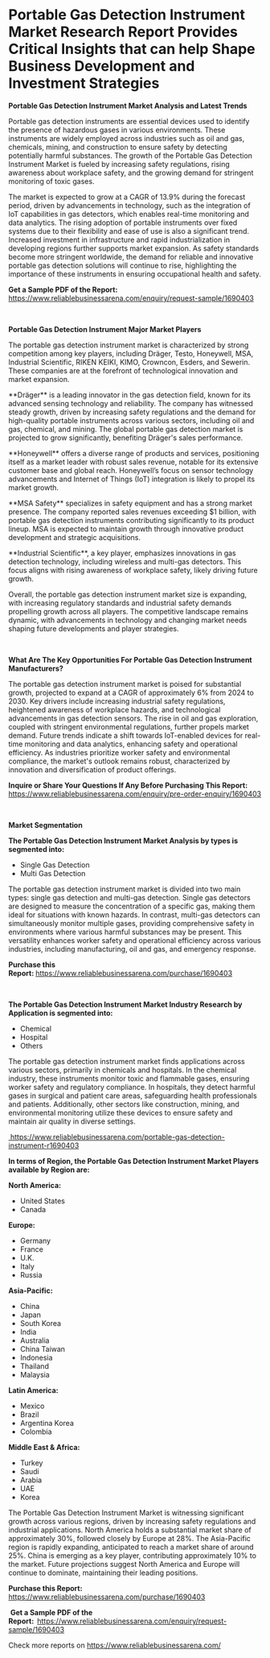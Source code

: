 <p><h1>Portable Gas Detection Instrument Market Research Report Provides Critical Insights that can help Shape Business Development and Investment Strategies</h1></p><p><strong>Portable Gas Detection Instrument Market Analysis and Latest Trends</strong></p>
<p><p>Portable gas detection instruments are essential devices used to identify the presence of hazardous gases in various environments. These instruments are widely employed across industries such as oil and gas, chemicals, mining, and construction to ensure safety by detecting potentially harmful substances. The growth of the Portable Gas Detection Instrument Market is fueled by increasing safety regulations, rising awareness about workplace safety, and the growing demand for stringent monitoring of toxic gases.</p><p>The market is expected to grow at a CAGR of 13.9% during the forecast period, driven by advancements in technology, such as the integration of IoT capabilities in gas detectors, which enables real-time monitoring and data analytics. The rising adoption of portable instruments over fixed systems due to their flexibility and ease of use is also a significant trend. Increased investment in infrastructure and rapid industrialization in developing regions further supports market expansion. As safety standards become more stringent worldwide, the demand for reliable and innovative portable gas detection solutions will continue to rise, highlighting the importance of these instruments in ensuring occupational health and safety.</p></p>
<p><strong>Get a Sample PDF of the Report:&nbsp;</strong> <a href="https://www.reliablebusinessarena.com/enquiry/request-sample/1690403?utm_campaign=3170&utm_medium=2&utm_source=Github&utm_content=ia&utm_term=26032025&utm_id=portable-gas-detection-instrument">https://www.reliablebusinessarena.com/enquiry/request-sample/1690403</a></p>
<p>&nbsp;</p>
<p><strong>Portable Gas Detection Instrument Major Market Players</strong></p>
<p><p>The portable gas detection instrument market is characterized by strong competition among key players, including Dräger, Testo, Honeywell, MSA, Industrial Scientific, RIKEN KEIKI, KIMO, Crowncon, Esders, and Sewerin. These companies are at the forefront of technological innovation and market expansion.</p><p>**Dräger** is a leading innovator in the gas detection field, known for its advanced sensing technology and reliability. The company has witnessed steady growth, driven by increasing safety regulations and the demand for high-quality portable instruments across various sectors, including oil and gas, chemical, and mining. The global portable gas detection market is projected to grow significantly, benefiting Dräger's sales performance.</p><p>**Honeywell** offers a diverse range of products and services, positioning itself as a market leader with robust sales revenue, notable for its extensive customer base and global reach. Honeywell’s focus on sensor technology advancements and Internet of Things (IoT) integration is likely to propel its market growth.</p><p>**MSA Safety** specializes in safety equipment and has a strong market presence. The company reported sales revenues exceeding $1 billion, with portable gas detection instruments contributing significantly to its product lineup. MSA is expected to maintain growth through innovative product development and strategic acquisitions.</p><p>**Industrial Scientific**, a key player, emphasizes innovations in gas detection technology, including wireless and multi-gas detectors. This focus aligns with rising awareness of workplace safety, likely driving future growth.</p><p>Overall, the portable gas detection instrument market size is expanding, with increasing regulatory standards and industrial safety demands propelling growth across all players. The competitive landscape remains dynamic, with advancements in technology and changing market needs shaping future developments and player strategies.</p></p>
<p>&nbsp;</p>
<p><strong>What Are The Key Opportunities For Portable Gas Detection Instrument Manufacturers?</strong></p>
<p><p>The portable gas detection instrument market is poised for substantial growth, projected to expand at a CAGR of approximately 6% from 2024 to 2030. Key drivers include increasing industrial safety regulations, heightened awareness of workplace hazards, and technological advancements in gas detection sensors. The rise in oil and gas exploration, coupled with stringent environmental regulations, further propels market demand. Future trends indicate a shift towards IoT-enabled devices for real-time monitoring and data analytics, enhancing safety and operational efficiency. As industries prioritize worker safety and environmental compliance, the market's outlook remains robust, characterized by innovation and diversification of product offerings.</p></p>
<p><strong>Inquire or Share Your Questions If Any Before Purchasing This Report:</strong> <a href="https://www.reliablebusinessarena.com/enquiry/pre-order-enquiry/1690403?utm_campaign=3170&utm_medium=2&utm_source=Github&utm_content=ia&utm_term=26032025&utm_id=portable-gas-detection-instrument">https://www.reliablebusinessarena.com/enquiry/pre-order-enquiry/1690403</a></p>
<p>&nbsp;</p>
<p><strong>Market Segmentation</strong></p>
<p><strong>The Portable Gas Detection Instrument Market Analysis by types is segmented into:</strong></p>
<p><ul><li>Single Gas Detection</li><li>Multi Gas Detection</li></ul></p>
<p><p>The portable gas detection instrument market is divided into two main types: single gas detection and multi-gas detection. Single gas detectors are designed to measure the concentration of a specific gas, making them ideal for situations with known hazards. In contrast, multi-gas detectors can simultaneously monitor multiple gases, providing comprehensive safety in environments where various harmful substances may be present. This versatility enhances worker safety and operational efficiency across various industries, including manufacturing, oil and gas, and emergency response.</p></p>
<p><strong>Purchase this Report:&nbsp;</strong><a href="https://www.reliablebusinessarena.com/purchase/1690403?utm_campaign=3170&utm_medium=2&utm_source=Github&utm_content=ia&utm_term=26032025&utm_id=portable-gas-detection-instrument">https://www.reliablebusinessarena.com/purchase/1690403</a></p>
<p>&nbsp;</p>
<p><strong>The Portable Gas Detection Instrument Market Industry Research by Application is segmented into:</strong></p>
<p><ul><li>Chemical</li><li>Hospital</li><li>Others</li></ul></p>
<p><p>The portable gas detection instrument market finds applications across various sectors, primarily in chemicals and hospitals. In the chemical industry, these instruments monitor toxic and flammable gases, ensuring worker safety and regulatory compliance. In hospitals, they detect harmful gases in surgical and patient care areas, safeguarding health professionals and patients. Additionally, other sectors like construction, mining, and environmental monitoring utilize these devices to ensure safety and maintain air quality in diverse settings.</p></p>
<p><a href="https://www.reliablebusinessarena.com/portable-gas-detection-instrument-r1690403?utm_campaign=3170&utm_medium=2&utm_source=Github&utm_content=ia&utm_term=26032025&utm_id=portable-gas-detection-instrument">&nbsp;https://www.reliablebusinessarena.com/portable-gas-detection-instrument-r1690403</a></p>
<p><strong>In terms of Region, the Portable Gas Detection Instrument Market Players available by Region are:</strong></p>
<p>
    <p> <strong> North America: </strong>
        <ul>
            <li>United States</li>
            <li>Canada</li>
        </ul>
        </p> 
    <p> <strong> Europe: </strong>
        <ul>
            <li>Germany</li>
            <li>France</li>
            <li>U.K.</li>
            <li>Italy</li>
            <li>Russia</li>
        </ul>
        </p> 
    <p> <strong> Asia-Pacific: </strong>
        <ul>
            <li>China</li>
            <li>Japan</li>
            <li>South Korea</li>
            <li>India</li>
            <li>Australia</li>
            <li>China Taiwan</li>
            <li>Indonesia</li>
            <li>Thailand</li>
            <li>Malaysia</li>
        </ul>
        </p> 
    <p> <strong> Latin America: </strong>
        <ul>
            <li>Mexico</li>
            <li>Brazil</li>
            <li>Argentina Korea</li>
            <li>Colombia</li>
        </ul>
        </p> 
    <p> <strong> Middle East & Africa: </strong>
        <ul>
            <li>Turkey</li>
            <li>Saudi</li>
            <li>Arabia</li>
            <li>UAE</li>
            <li>Korea</li>
        </ul>
    </p>
    </p>
<p><p>The Portable Gas Detection Instrument Market is witnessing significant growth across various regions, driven by increasing safety regulations and industrial applications. North America holds a substantial market share of approximately 30%, followed closely by Europe at 28%. The Asia-Pacific region is rapidly expanding, anticipated to reach a market share of around 25%. China is emerging as a key player, contributing approximately 10% to the market. Future projections suggest North America and Europe will continue to dominate, maintaining their leading positions.</p></p>
<p><strong>Purchase this Report: </strong><a href="https://www.reliablebusinessarena.com/purchase/1690403?utm_campaign=3170&utm_medium=2&utm_source=Github&utm_content=ia&utm_term=26032025&utm_id=portable-gas-detection-instrument">https://www.reliablebusinessarena.com/purchase/1690403</a></p>
<p>&nbsp;<strong>Get a Sample PDF of the Report:&nbsp;&nbsp;</strong><a href="https://www.reliablebusinessarena.com/enquiry/request-sample/1690403?utm_campaign=3170&utm_medium=2&utm_source=Github&utm_content=ia&utm_term=26032025&utm_id=portable-gas-detection-instrument">https://www.reliablebusinessarena.com/enquiry/request-sample/1690403</a></p>
<p><strong></strong></p>
<p>Check more reports on <a href="https://www.reliablebusinessarena.com/?utm_campaign=3170&utm_medium=2&utm_source=Github&utm_content=ia&utm_term=26032025&utm_id=portable-gas-detection-instrument">https://www.reliablebusinessarena.com/</a></p>